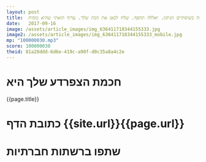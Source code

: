 ```yaml
---
layout: post
title:  מהנדס וזקן. מה תעשה כשיסתיים הגיקון. יאללה תחפף. שלח לכאן את הבת שלך. עדיף תזאתי שהיא כוסית
date:   2017-09-16
image: /assets/article_images/img_636411718344155333.jpg
image2: /assets/article_images/img_636411718344155333_mobile.jpg
mp: "100000030.mp3"
score: 100000030
theid: 81a28ddd-6d6e-419c-a90f-d0c35a8a4c2e
---
```

# חכמת הצפרדע שלך היא
{{page.title}}

# כתובת הדף {{site.url}}{{page.url}}
# שתפו ברשתות חברתיות